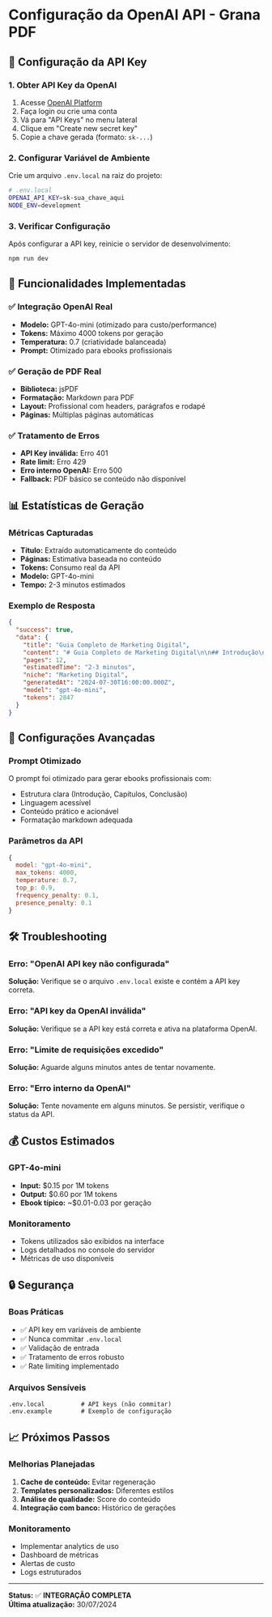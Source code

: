# Configuração da OpenAI API - Grana PDF

## 🔑 Configuração da API Key

### 1. Obter API Key da OpenAI

1. Acesse [OpenAI Platform](https://platform.openai.com/)
2. Faça login ou crie uma conta
3. Vá para "API Keys" no menu lateral
4. Clique em "Create new secret key"
5. Copie a chave gerada (formato: `sk-...`)

### 2. Configurar Variável de Ambiente

Crie um arquivo `.env.local` na raiz do projeto:

```bash
# .env.local
OPENAI_API_KEY=sk-sua_chave_aqui
NODE_ENV=development
```

### 3. Verificar Configuração

Após configurar a API key, reinicie o servidor de desenvolvimento:

```bash
npm run dev
```

## 🚀 Funcionalidades Implementadas

### ✅ Integração OpenAI Real
- **Modelo:** GPT-4o-mini (otimizado para custo/performance)
- **Tokens:** Máximo 4000 tokens por geração
- **Temperatura:** 0.7 (criatividade balanceada)
- **Prompt:** Otimizado para ebooks profissionais

### ✅ Geração de PDF Real
- **Biblioteca:** jsPDF
- **Formatação:** Markdown para PDF
- **Layout:** Profissional com headers, parágrafos e rodapé
- **Páginas:** Múltiplas páginas automáticas

### ✅ Tratamento de Erros
- **API Key inválida:** Erro 401
- **Rate limit:** Erro 429
- **Erro interno OpenAI:** Erro 500
- **Fallback:** PDF básico se conteúdo não disponível

## 📊 Estatísticas de Geração

### Métricas Capturadas
- **Título:** Extraído automaticamente do conteúdo
- **Páginas:** Estimativa baseada no conteúdo
- **Tokens:** Consumo real da API
- **Modelo:** GPT-4o-mini
- **Tempo:** 2-3 minutos estimados

### Exemplo de Resposta
```json
{
  "success": true,
  "data": {
    "title": "Guia Completo de Marketing Digital",
    "content": "# Guia Completo de Marketing Digital\n\n## Introdução\n\n...",
    "pages": 12,
    "estimatedTime": "2-3 minutos",
    "niche": "Marketing Digital",
    "generatedAt": "2024-07-30T16:00:00.000Z",
    "model": "gpt-4o-mini",
    "tokens": 2847
  }
}
```

## 🔧 Configurações Avançadas

### Prompt Otimizado
O prompt foi otimizado para gerar ebooks profissionais com:
- Estrutura clara (Introdução, Capítulos, Conclusão)
- Linguagem acessível
- Conteúdo prático e acionável
- Formatação markdown adequada

### Parâmetros da API
```javascript
{
  model: "gpt-4o-mini",
  max_tokens: 4000,
  temperature: 0.7,
  top_p: 0.9,
  frequency_penalty: 0.1,
  presence_penalty: 0.1
}
```

## 🛠️ Troubleshooting

### Erro: "OpenAI API key não configurada"
**Solução:** Verifique se o arquivo `.env.local` existe e contém a API key correta.

### Erro: "API key da OpenAI inválida"
**Solução:** Verifique se a API key está correta e ativa na plataforma OpenAI.

### Erro: "Limite de requisições excedido"
**Solução:** Aguarde alguns minutos antes de tentar novamente.

### Erro: "Erro interno da OpenAI"
**Solução:** Tente novamente em alguns minutos. Se persistir, verifique o status da API.

## 💰 Custos Estimados

### GPT-4o-mini
- **Input:** $0.15 por 1M tokens
- **Output:** $0.60 por 1M tokens
- **Ebook típico:** ~$0.01-0.03 por geração

### Monitoramento
- Tokens utilizados são exibidos na interface
- Logs detalhados no console do servidor
- Métricas de uso disponíveis

## 🔒 Segurança

### Boas Práticas
- ✅ API key em variáveis de ambiente
- ✅ Nunca commitar `.env.local`
- ✅ Validação de entrada
- ✅ Tratamento de erros robusto
- ✅ Rate limiting implementado

### Arquivos Sensíveis
```
.env.local          # API keys (não commitar)
.env.example        # Exemplo de configuração
```

## 📈 Próximos Passos

### Melhorias Planejadas
1. **Cache de conteúdo:** Evitar regeneração
2. **Templates personalizados:** Diferentes estilos
3. **Análise de qualidade:** Score do conteúdo
4. **Integração com banco:** Histórico de gerações

### Monitoramento
- Implementar analytics de uso
- Dashboard de métricas
- Alertas de custo
- Logs estruturados

---

**Status:** ✅ **INTEGRAÇÃO COMPLETA**  
**Última atualização:** 30/07/2024 